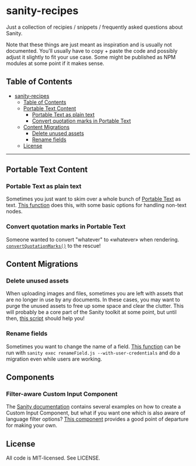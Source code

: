 # sanity-recipes

Just a collection of recipies / snippets / frequently asked questions about Sanity.

Note that these things are just meant as inspiration and is usually not documented. You'll usually have to copy + paste the code and possibly adjust it slightly to fit your use case. Some might be published as NPM modules at some point if it makes sense.

## Table of Contents

- [sanity-recipes](#sanity-recipes)
  - [Table of Contents](#table-of-contents)
  - [Portable Text Content](#portable-text-content)
    - [Portable Text as plain text](#portable-text-as-plain-text)
    - [Convert quotation marks in Portable Text](#convert-quotation-marks-in-portable-text)
  - [Content Migrations](#content-migrations)
    - [Delete unused assets](#delete-unused-assets)
    - [Rename fields](#rename-fields)
  - [License](#license)

---

## Portable Text Content

### Portable Text as plain text

Sometimes you just want to skim over a whole bunch of [Portable Text](https://www.portabletext.org) as text. [This function](snippets/blocksToText.js) does this, with some basic options for handling non-text nodes.

### Convert quotation marks in Portable Text

Someone wanted to convert "whatever" to «whatever» when rendering. [`convertQuotationMarks()`](snippets/convertQuotationMarks.js) to the rescue!

## Content Migrations

### Delete unused assets

When uploading images and files, sometimes you are left with assets that are no longer in use by any documents. In these cases, you may want to purge the unused assets to free up some space and clear the clutter. This will probably be a core part of the Sanity toolkit at some point, but until then, [this script](snippets/deleteUnusedAssets.js) should help you!


### Rename fields

Sometimes you want to change the name of a field. [This function](snippets/renameField.js) can be run with `sanity exec renameField.js --with-user-credentials` and do a migration even while users are working.

## Components

### Filter-aware Custom Input Component

The [Sanity documentation](https://sanity.io/docs) contains several examples on how to create a Custom Input Component, but what if you want one which is also aware of language filter options? [This component](snippets/CustomObjectInputWithLanguageFilter.js) provides a good point of departure for making your own.

## License

All code is MIT-licensed. See LICENSE.
